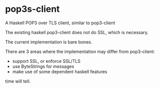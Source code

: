 # pop3s-client
A Haskell POP3 over TLS client, similar to pop3-client

The existing haskell pop3-client does not do SSL, which is necessary.

The current implementation is bare bones.

There are 3 areas where the implementation may differ from pop3-client:

  - support SSL, or enforce SSL/TLS
  - use ByteStrings for messages
  - make use of some dependent haskell features

time will tell.
